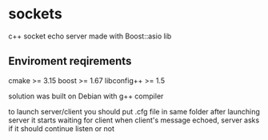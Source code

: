 # sockets
c++ socket echo server made with Boost::asio lib

Enviroment reqirements
-------------------------------------
cmake >= 3.15
boost >= 1.67
libconfig++ >= 1.5

solution was built on Debian with g++ compiler

to launch server/client you should put .cfg file in same folder
after launching server it starts waiting for client
when client's message echoed, server asks if it should continue listen or not
